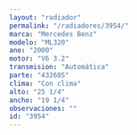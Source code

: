 ```yaml
---
layout: "radiador"
permalink: "/radiadores/3954/"
marca: "Mercedes Benz"
modelo: "ML320"
ano: "2000"
motor: "V6 3.2"
transmision: "Automática"
parte: "432605"
clima: "Con clima"
alto: "25 1/4"
ancho: "19 1/4"
observaciones: ""
id: "3954"
---
```


